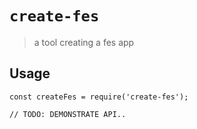 # `create-fes`

> a tool creating a fes app

## Usage

```
const createFes = require('create-fes');

// TODO: DEMONSTRATE API..
```
